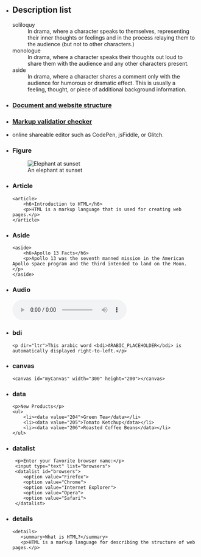 - <h2>Description list</h2>
      <dl>
        <dt>soliloquy</dt>
        <dd>
          In drama, where a character speaks to themselves, representing their inner
          thoughts or feelings and in the process relaying them to the audience (but
          not to other characters.)
        </dd>
        <dt>monologue</dt>
        <dd>
          In drama, where a character speaks their thoughts out loud to share them
          with the audience and any other characters present.
        </dd>
        <dt>aside</dt>
        <dd>
          In drama, where a character shares a comment only with the audience for
          humorous or dramatic effect. This is usually a feeling, thought, or piece of
          additional background information.
        </dd>
      </dl>

- ### [Document and website structure](https://developer.mozilla.org/en-US/docs/Learn/HTML/Introduction_to_HTML/Document_and_website_structure)

- ### [Markup validatior checker](https://validator.w3.org/)
- online shareable editor such as CodePen, jsFiddle, or Glitch.

- ### Figure
    <figure>
        <img src="/media/cc0-images/elephant-660-480.jpg"
             alt="Elephant at sunset">
        <figcaption>An elephant at sunset</figcaption>
    </figure>

- ### Article
      <article>
          <h6>Introduction to HTML</h6>
          <p>HTML is a markup language that is used for creating web pages.</p>
      </article>

- ### Aside 
      <aside>
          <h6>Apollo 13 Facts</h6>
          <p>Apollo 13 was the seventh manned mission in the American Apollo space program and the third intended to land on the Moon.</p>
      </aside>

- ### Audio
  <audio controls="controls" src="birds.mp3">
      Your browser does not support the HTML5 Audio element.
  </audio>
  
- ### bdi
      <p dir="ltr">This arabic word <bdi>ARABIC_PLACEHOLDER</bdi> is automatically displayed right-to-left.</p>
      
- ### canvas
      <canvas id="myCanvas" width="300" height="200"></canvas>
      
- ### data
      <p>New Products</p>
      <ul>
          <li><data value="204">Green Tea</data></li>
          <li><data value="205">Tomato Ketchup</data></li>
          <li><data value="206">Roasted Coffee Beans</data></li>
      </ul>
      
- ### datalist
       <p>Enter your favorite browser name:</p>
       <input type="text" list="browsers">
       <datalist id="browsers">
          <option value="Firefox">
          <option value="Chrome">    
          <option value="Internet Explorer">
          <option value="Opera">
          <option value="Safari">
       </datalist>
 - ### details
       <details>
          <summary>What is HTML?</summary>
          <p>HTML is a markup language for describing the structure of web pages.</p>
      </details>
